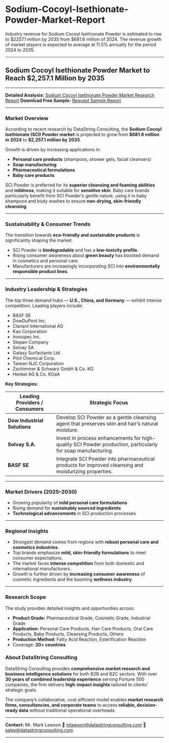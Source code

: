 # Sodium-Cocoyl-Isethionate-Powder-Market-Report

Industry revenue for Sodium Cocoyl Isethionate Powder is estimated to rise to $2257.1 million by 2035 from $681.6 million of 2024. The revenue growth of market players is expected to average at 11.5% annually for the period 2024 to 2035.

---

## **Sodium Cocoyl Isethionate Powder Market to Reach \$2,257.1 Million by 2035**

---

**Detailed Analysis:** [Sodium Cocoyl Isethionate Powder Market Research Report](https://datastringconsulting.com/industry-analysis/sodium-cocoyl-isethionate-powder-market-research-report)
**Download Free Sample:** [Request Sample Report](https://datastringconsulting.com/downloadsample/sodium-cocoyl-isethionate-powder-market-research-report)

---

### **Market Overview**

According to recent research by DataString Consulting, the **Sodium Cocoyl Isethionate (SCI) Powder market** is projected to grow from **\$681.6 million in 2024** to **\$2,257.1 million by 2035**.

Growth is driven by increasing applications in:

* **Personal care products** (shampoos, shower gels, facial cleansers)
* **Soap manufacturing**
* **Pharmaceutical formulations**
* **Baby care products**

SCI Powder is preferred for its **superior cleansing and foaming abilities** and **mildness**, making it suitable for **sensitive skin**. Baby care brands particularly benefit from SCI Powder’s gentle nature, using it in baby shampoos and body washes to ensure **non-drying, skin-friendly cleansing**.

---

### **Sustainability & Consumer Trends**

The transition towards **eco-friendly and sustainable products** is significantly shaping the market.

* SCI Powder is **biodegradable** and has a **low-toxicity profile**.
* Rising consumer awareness about **green beauty** has boosted demand in cosmetics and personal care.
* Manufacturers are increasingly incorporating SCI into **environmentally responsible product lines**.

---

### **Industry Leadership & Strategies**

The top three demand hubs — **U.S., China, and Germany** — exhibit intense competition. Leading players include:

* BASF SE
* DowDuPont Inc.
* Clariant International AG
* Kao Corporation
* Innospec Inc.
* Stepan Company
* Solvay SA
* Galaxy Surfactants Ltd.
* Pilot Chemical Corp.
* Taiwan NJC Corporation
* Zschimmer & Schwarz GmbH & Co. KG
* Henkel AG & Co. KGaA

**Key Strategies:**

| Leading Providers / Consumers | Strategic Focus                                                                                             |
| ----------------------------- | ----------------------------------------------------------------------------------------------------------- |
| **Dow Industrial Solutions**  | Develop SCI Powder as a gentle cleansing agent that preserves skin and hair’s natural moisture.             |
| **Solvay S.A.**               | Invest in process enhancements for high-quality SCI Powder production, particularly for soap manufacturing. |
| **BASF SE**                   | Integrate SCI Powder into pharmaceutical products for improved cleansing and moisturizing properties.       |

---

### **Market Drivers (2025–2030)**

* Growing popularity of **mild personal care formulations**
* Rising demand for **sustainably sourced ingredients**
* **Technological advancements** in SCI production processes

---

### **Regional Insights**

* Strongest demand comes from regions with **robust personal care and cosmetics industries**.
* Top brands emphasize **mild, skin-friendly formulations** to meet consumer expectations.
* The market faces **intense competition** from both domestic and international manufacturers.
* Growth is further driven by **increasing consumer awareness** of cosmetic ingredients and the booming **wellness industry**.

---

### **Research Scope**

The study provides detailed insights and opportunities across:

* **Product Grade:** Pharmaceutical Grade, Cosmetic Grade, Industrial Grade
* **Application:** Personal Care Products, Hair Care Products, Oral Care Products, Baby Products, Cleansing Products, Others
* **Production Method:** Fatty Acid Reaction, Esterification Reaction
* Coverage: **20+ countries**



### **About DataString Consulting**

DataString Consulting provides **comprehensive market research and business intelligence solutions** for both B2B and B2C sectors. With over **30 years of combined leadership experience** serving Fortune 500 companies, the firm delivers **high-impact insights** tailored to clients’ strategic goals.

The company’s collaborative, cost-efficient model enables **market research firms, consultancies, and corporate teams** to access **reliable, decision-ready data** without traditional operational overheads.

---

**Contact:**
Mr. Mark Lawson
📧 [mlawson@datastringconsulting.com](mailto:mlawson@datastringconsulting.com)
📧 [sales@datastringconsulting.com](mailto:sales@datastringconsulting.com)

---
